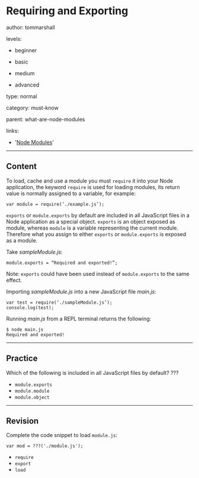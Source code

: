 # Requiring and Exporting
author: tommarshall

levels:

  - beginner

  - basic

  - medium

  - advanced

type: normal

category: must-know

parent: what-are-node-modules

links:
- '[Node Modules](https://www.bennadel.com/blog/2169-where-does-node-js-and-require-look-for-modules.htm)'

---
## Content

To load, cache and use a module you must `require` it into your Node application, the keyword `require` is used for loading modules, its return value is normally assigned to a variable, for example:

```
var module = require(‘./example.js’);
```

`exports` or `module.exports` by default are included in all JavaScript files in a Node application as a special object. `exports` is an object exposed as module, whereas `module` is a variable representing the current module. Therefore what you assign to either `exports` or `module.exports` is exposed as a module.

Take *sampleModule.js*:
```
module.exports = “Required and exported!”;
```
Note: `exports`  could have been used instead of `module.exports` to the same effect.

Importing *sampleModule.js* into a new JavaScript file *main.js*:
```
var test = require(‘./sampleModule.js’);
console.log(test);
```
Running *main.js* from a REPL terminal returns the following:
```
$ node main.js
Required and exported!
```

---
## Practice

Which of the following is included in all JavaScript files by default?
???

* `module.exports`
* `module.module`
* `module.object`

---
## Revision

Complete the code snippet to load `module.js`:
```
var mod = ???('./module.js');
```

* `require`
* `export`
* `load`
